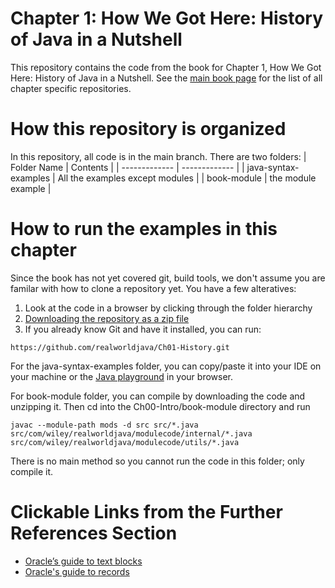 # Chapter 1: How We Got Here: History of Java in a Nutshell

This repository contains the code from the book for Chapter 1, How We Got Here: History of Java in a Nutshell. See the [main book page](https://github.com/realworldjava) for the list of all chapter specific repositories.

# How this repository is organized

In this repository, all code is in the main branch. There are two folders: 
| Folder Name  | Contents |
| ------------- | ------------- |
| java-syntax-examples  | All the examples except modules  |
| book-module  | the module example |

# How to run the examples in this chapter

Since the book has not yet covered git, build tools, we don't assume you are familar with how to clone a repository yet. You have a few alteratives:

1. Look at the code in a browser by clicking through the folder hierarchy
1. [Downloading the repository as a zip file](https://github.com/realworldjava/Ch01-History/archive/refs/heads/main.zip)
1. If you already know Git and have it installed, you can run:

```
https://github.com/realworldjava/Ch01-History.git
````

 For the java-syntax-examples folder, you can copy/paste it into your IDE on your machine or the [Java playground](https://dev.java/playground/) in your browser.

For book-module folder, you can compile by downloading the code and unzipping it. Then cd into the Ch00-Intro/book-module directory and run

```
javac --module-path mods -d src src/*.java src/com/wiley/realworldjava/modulecode/internal/*.java src/com/wiley/realworldjava/modulecode/utils/*.java
```

There is no main method so you cannot run the code in this folder; only compile it.

# Clickable Links from the Further References Section

* [Oracle’s guide to text blocks](https://docs.oracle.com/en/java/javase/15/text-blocks/index.html)
* [Oracle's guide to records](https://docs.oracle.com/en/java/javase/14/language/records.htm)

